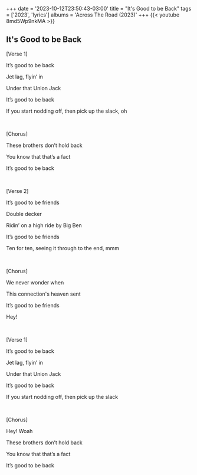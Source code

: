 +++
date = '2023-10-12T23:50:43-03:00'
title = "It's Good to be Back"
tags = ['2023',  'lyrics']
albums = 'Across The Road (2023)'
+++
{{< youtube 8md5Wp9nkMA >}}

## It's Good to be Back

[Verse 1]

It’s good to be back

Jet lag, flyin’ in

Under that Union Jack

It’s good to be back

If you start nodding off, then pick up the slack, oh

&nbsp;

[Chorus]

These brothers don’t hold back

You know that that’s a fact

It’s good to be back

&nbsp;

[Verse 2]

It’s good to be friends

Double decker

Ridin’ on a high ride by Big Ben

It’s good to be friends

Ten for ten, seeing it through to the end, mmm

&nbsp;

[Chorus]

We never wonder when

This connection's heaven sent

It’s good to be friends

Hey!

&nbsp;

[Verse 1]

It’s good to be back

Jet lag, flyin’ in

Under that Union Jack

It’s good to be back

If you start nodding off, then pick up the slack

&nbsp;

[Chorus]

Hey! Woah

Thеse brothers don’t hold back

You know that that’s a fact

It’s good to be back